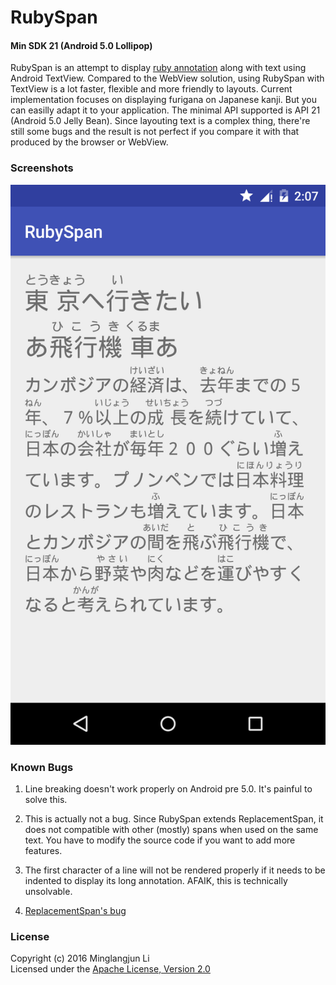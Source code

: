 # RubySpan

#### Min SDK 21 (Android 5.0 Lollipop)

RubySpan is an attempt to display [ruby annotation](https://www.w3.org/TR/ruby/) along with text using Android TextView. Compared to the WebView solution, using RubySpan with TextView is a lot faster, flexible and more friendly to layouts. Current implementation focuses on displaying furigana on Japanese kanji. But you can easilly adapt it to your application. The minimal API supported is API 21 (Android 5.0 Jelly Bean). Since layouting text is a complex thing, there're still some bugs and the result is not perfect if you compare it with that produced by the browser or WebView.

### Screenshots

![Text with RubySpan](screenshots/1.png)

### Known Bugs

1. Line breaking doesn't work properly on Android pre 5.0. It's painful to solve this.

2. This is actually not a bug. Since RubySpan extends ReplacementSpan, it does not compatible with other (mostly) spans when used on the same text. You have to modify the source code if you want to add more features.

3. The first character of a line will not be rendered properly if it needs to be indented to display its long annotation. AFAIK, this is technically unsolvable.

4. [ReplacementSpan's bug](https://code.google.com/p/android/issues/detail?id=209437)

### License

Copyright (c) 2016 Minglangjun Li  
Licensed under the [Apache License, Version 2.0](http://www.apache.org/licenses/LICENSE-2.0.html)
